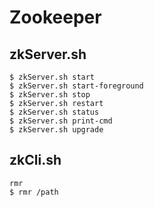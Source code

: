 # Zookeeper

## zkServer.sh

    $ zkServer.sh start
    $ zkServer.sh start-foreground
    $ zkServer.sh stop
    $ zkServer.sh restart
    $ zkServer.sh status
    $ zkServer.sh print-cmd
    $ zkServer.sh upgrade

## zkCli.sh

    rmr
    $ rmr /path
